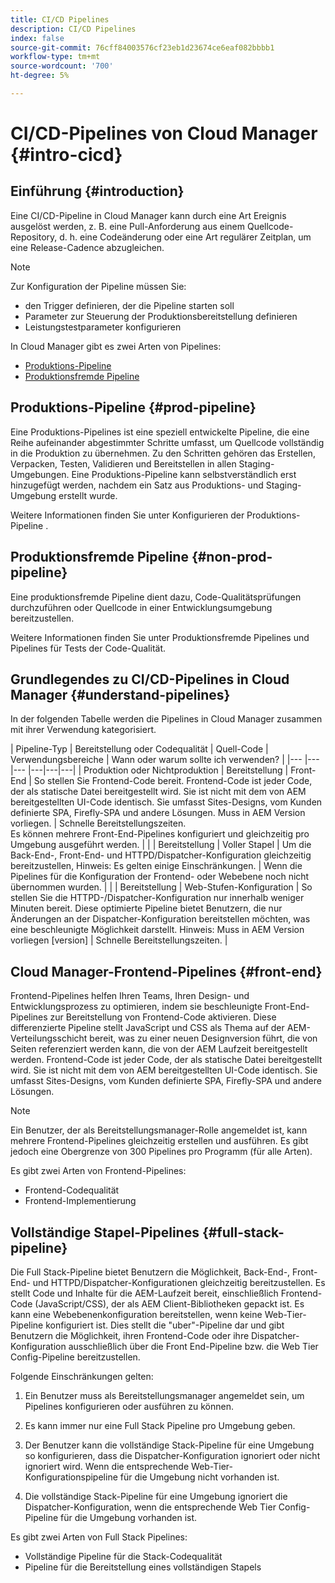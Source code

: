 ```yaml
---
title: CI/CD Pipelines
description: CI/CD Pipelines
index: false
source-git-commit: 76cff84003576cf23eb1d23674ce6eaf082bbbb1
workflow-type: tm+mt
source-wordcount: '700'
ht-degree: 5%

---
```



# CI/CD-Pipelines von Cloud Manager {#intro-cicd}

## Einführung {#introduction}

Eine CI/CD-Pipeline in Cloud Manager kann durch eine Art Ereignis ausgelöst werden, z. B. eine Pull-Anforderung aus einem Quellcode-Repository, d. h. eine Codeänderung oder eine Art regulärer Zeitplan, um eine Release-Cadence abzugleichen.

>[!NOTE]
>Zur Konfiguration der Pipeline müssen Sie:
>* den Trigger definieren, der die Pipeline starten soll
>* Parameter zur Steuerung der Produktionsbereitstellung definieren
>* Leistungstestparameter konfigurieren


In Cloud Manager gibt es zwei Arten von Pipelines:

* [Produktions-Pipeline](#prod-pipeline)
* [Produktionsfremde Pipeline](#non-prod-pipeline)

## Produktions-Pipeline {#prod-pipeline}

Eine Produktions-Pipelines ist eine speziell entwickelte Pipeline, die eine Reihe aufeinander abgestimmter Schritte umfasst, um Quellcode vollständig in die Produktion zu übernehmen. Zu den Schritten gehören das Erstellen, Verpacken, Testen, Validieren und Bereitstellen in allen Staging-Umgebungen. Eine Produktions-Pipeline kann selbstverständlich erst hinzugefügt werden, nachdem ein Satz aus Produktions- und Staging-Umgebung erstellt wurde.

Weitere Informationen finden Sie unter Konfigurieren der Produktions-Pipeline .


## Produktionsfremde Pipeline {#non-prod-pipeline}

Eine produktionsfremde Pipeline dient dazu, Code-Qualitätsprüfungen durchzuführen oder Quellcode in einer Entwicklungsumgebung bereitzustellen.

Weitere Informationen finden Sie unter Produktionsfremde Pipelines und Pipelines für Tests der Code-Qualität.

## Grundlegendes zu CI/CD-Pipelines in Cloud Manager {#understand-pipelines}

In der folgenden Tabelle werden die Pipelines in Cloud Manager zusammen mit ihrer Verwendung kategorisiert.

| Pipeline-Typ | Bereitstellung oder Codequalität | Quell-Code | Verwendungsbereiche | Wann oder warum sollte ich verwenden? |
|--- |--- |--- |---|---|---|
| Produktion oder Nichtproduktion | Bereitstellung | Front-End | So stellen Sie Frontend-Code bereit. Frontend-Code ist jeder Code, der als statische Datei bereitgestellt wird. Sie ist nicht mit dem von AEM bereitgestellten UI-Code identisch. Sie umfasst Sites-Designs, vom Kunden definierte SPA, Firefly-SPA und andere Lösungen. Muss in AEM Version vorliegen. | Schnelle Bereitstellungszeiten.<br> Es können mehrere Front-End-Pipelines konfiguriert und gleichzeitig pro Umgebung ausgeführt werden. |
|  | Bereitstellung | Voller Stapel | Um die Back-End-, Front-End- und HTTPD/Dispatcher-Konfiguration gleichzeitig bereitzustellen, Hinweis: Es gelten einige Einschränkungen. | Wenn die Pipelines für die Konfiguration der Frontend- oder Webebene noch nicht übernommen wurden. |
|  | Bereitstellung | Web-Stufen-Konfiguration | So stellen Sie die HTTPD-/Dispatcher-Konfiguration nur innerhalb weniger Minuten bereit.  Diese optimierte Pipeline bietet Benutzern, die nur Änderungen an der Dispatcher-Konfiguration bereitstellen möchten, was eine beschleunigte Möglichkeit darstellt. Hinweis: Muss in AEM Version vorliegen [version] | Schnelle Bereitstellungszeiten. |



## Cloud Manager-Frontend-Pipelines {#front-end}

Frontend-Pipelines helfen Ihren Teams, Ihren Design- und Entwicklungsprozess zu optimieren, indem sie beschleunigte Front-End-Pipelines zur Bereitstellung von Frontend-Code aktivieren. Diese differenzierte Pipeline stellt JavaScript und CSS als Thema auf der AEM-Verteilungsschicht bereit, was zu einer neuen Designversion führt, die von Seiten referenziert werden kann, die von der AEM Laufzeit bereitgestellt werden. Frontend-Code ist jeder Code, der als statische Datei bereitgestellt wird. Sie ist nicht mit dem von AEM bereitgestellten UI-Code identisch. Sie umfasst Sites-Designs, vom Kunden definierte SPA, Firefly-SPA und andere Lösungen.

>[!NOTE]
>Ein Benutzer, der als Bereitstellungsmanager-Rolle angemeldet ist, kann mehrere Frontend-Pipelines gleichzeitig erstellen und ausführen. Es gibt jedoch eine Obergrenze von 300 Pipelines pro Programm (für alle Arten).

Es gibt zwei Arten von Frontend-Pipelines:

* Frontend-Codequalität
* Frontend-Implementierung

## Vollständige Stapel-Pipelines {#full-stack-pipeline}

Die Full Stack-Pipeline bietet Benutzern die Möglichkeit, Back-End-, Front-End- und HTTPD/Dispatcher-Konfigurationen gleichzeitig bereitzustellen.  Es stellt Code und Inhalte für die AEM-Laufzeit bereit, einschließlich Frontend-Code (JavaScript/CSS), der als AEM Client-Bibliotheken gepackt ist. Es kann eine Webebenenkonfiguration bereitstellen, wenn keine Web-Tier-Pipeline konfiguriert ist. Dies stellt die &quot;uber&quot;-Pipeline dar und gibt Benutzern die Möglichkeit, ihren Frontend-Code oder ihre Dispatcher-Konfiguration ausschließlich über die Front End-Pipeline bzw. die Web Tier Config-Pipeline bereitzustellen.


Folgende Einschränkungen gelten:

1. Ein Benutzer muss als Bereitstellungsmanager angemeldet sein, um Pipelines konfigurieren oder ausführen zu können.

1. Es kann immer nur eine Full Stack Pipeline pro Umgebung geben.

1. Der Benutzer kann die vollständige Stack-Pipeline für eine Umgebung so konfigurieren, dass die Dispatcher-Konfiguration ignoriert oder nicht ignoriert wird. Wenn die entsprechende Web-Tier-Konfigurationspipeline für die Umgebung nicht vorhanden ist.

1. Die vollständige Stack-Pipeline für eine Umgebung ignoriert die Dispatcher-Konfiguration, wenn die entsprechende Web Tier Config-Pipeline für die Umgebung vorhanden ist.

Es gibt zwei Arten von Full Stack Pipelines:

* Vollständige Pipeline für die Stack-Codequalität
* Pipeline für die Bereitstellung eines vollständigen Stapels

